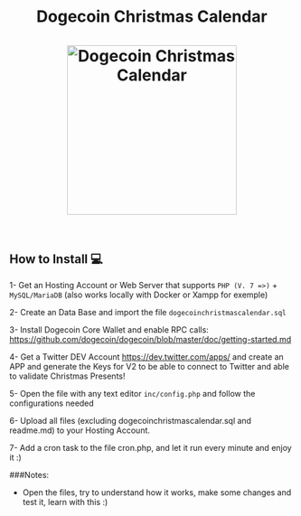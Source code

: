 <h1 align="center">
Dogecoin Christmas Calendar
<br><br>
<img src="https://what-is-dogecoin.com/christmas/img/doge_crhistmas_8.png" alt="Dogecoin Christmas Calendar" width="300"/>
<br><br>
</h1>

## How to Install 💻

1- Get an Hosting Account or Web Server that supports ```PHP (V. 7 =>)``` + ```MySQL/MariaDB``` (also works locally with Docker or Xampp for exemple)

2- Create an Data Base and import the file ```dogecoinchristmascalendar.sql```

3- Install Dogecoin Core Wallet and enable RPC calls: https://github.com/dogecoin/dogecoin/blob/master/doc/getting-started.md

4- Get a Twitter DEV Account https://dev.twitter.com/apps/ and create an APP and generate the Keys for V2 to be able to connect to Twitter and able to validate Christmas Presents!

5- Open the file with any text editor ```inc/config.php``` and follow the configurations needed

6- Upload all files (excluding dogecoinchristmascalendar.sql and readme.md) to your Hosting Account.

7- Add a cron task to the file cron.php, and let it run every minute and enjoy it :)

###Notes:
- Open the files, try to understand how it works, make some changes and test it, learn with this :)

